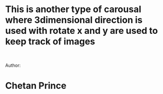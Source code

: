 # This is another type of carousal where 3dimensional direction is used with rotate x and y are used to keep track of images

<br>

<p>Author:</p>
<h1>Chetan Prince</h1>
